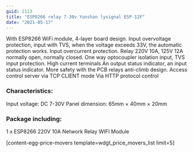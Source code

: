 ```yaml
---
guid: 2113
title: "ESP8266 relay 7-30v Yunshan lysignal ESP-12F"
date: "2021-05-17"
---
```


With ESP8266 WiFi module, 4-layer board design. Input overvoltage protection, input with TVS, when the voltage exceeds 33V, the automatic protection works. Input overcurrent protection. Relay 220V 10A, 125V 12A normally open, normally closed. One way optocoupler isolation input, TVS input protection. High current terminals An output status indicator, an input status indicator. More safety with the PCB relays anti-climb design. Access control server via TCP CLIENT mode Via HTTP protocol control

### Characteristics:

Input voltage: DC 7-30V Panel dimension: 65mm × 40mm × 20mm

### Package including:

1 x ESP8266 220V 10A Network Relay WIFI Module

\[content-egg-price-movers template=wdgt\_price\_movers\_list limit=5\]
